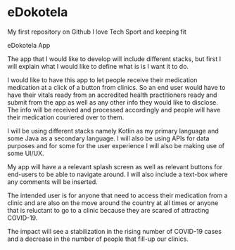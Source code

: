 # eDokotela
My first repository on Github
I love Tech 
Sport and keeping fit

eDokotela App

The app that I would like to develop will include different stacks, but first I will explain what I would like to define what is is I want it to do.

I would like to have this app to let people receive their medication medication at a click of a button from clinics. So an end user would have to have their vitals ready from an accredited health practitioners ready and submit from the app as well as any other info they would like to disclose. The info will be received and processed accordingly and people will have their medication couriered over to them.

I will be using different stacks namely Kotlin as my primary language and some Java as a secondary language. I will also be using APIs for data purposes and for some for the user experience I will also be making use of some UI/UX.

My app will have a a relevant splash screen as well as relevant buttons for end-users to be able to navigate around. I will also include a text-box where any comments will be inserted.

The intended user is for anyone that need to access their medication from a clinic and are also on the move around the country at all times or anyone that is reluctant to go to a clinic because they are scared of attracting COVID-19.

The impact will see a stabilization in the rising number of COVID-19 cases and a decrease in the number of people that fill-up our clinics. 
